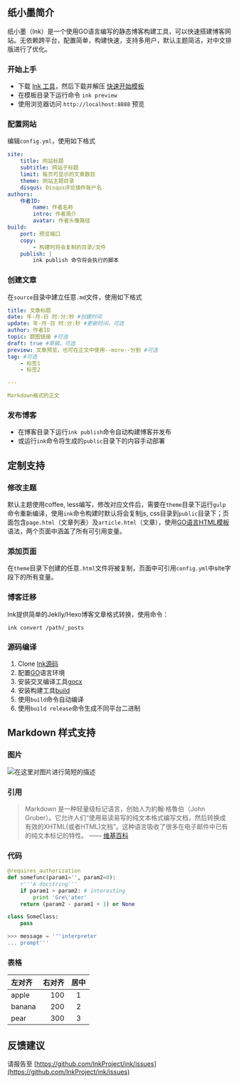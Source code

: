 ## 纸小墨简介

纸小墨（Ink）是一个使用GO语言编写的静态博客构建工具，可以快速搭建博客网站。无依赖跨平台，配置简单，构建快速，支持多用户，默认主题简洁，对中文排版进行了优化。

### 开始上手
- 下载 [Ink 工具](https://github.com/InkProject/ink/releases)，然后下载并解压 [快速开始模板](https://github.com/InkProject/blog)
- 在模板目录下运行命令 `ink preview`
- 使用浏览器访问 `http://localhost:8888` 预览

### 配置网站
编辑`config.yml`，使用如下格式

``` yaml
site:
    title: 网站标题
    subtitle: 网站子标题
    limit: 每页可显示的文章数目
    theme: 网站主题目录
    disqus: Disqus评论插件账户名
authors:
    作者ID:
        name: 作者名称
        intro: 作者简介
        avatar: 作者头像路径
build:
    port: 预览端口
    copy:
        - 构建时将会复制的目录/文件
    publish: |
        ink publish 命令将会执行的脚本
```

### 创建文章
在`source`目录中建立任意`.md`文件，使用如下格式

``` yaml
title: 文章标题
date: 年-月-日 时:分:秒 #创建时间
update: 年-月-日 时:分:秒 #更新时间，可选
author: 作者ID
topic: 题图链接 #可选
draft: true #草稿，可选
preview: 文章预览，也可在正文中使用--more--分割 #可选
tag: #可选
    - 标签1
    - 标签2

---

Markdown格式的正文
```

### 发布博客
- 在博客目录下运行`ink publish`命令自动构建博客并发布
- 或运行`ink`命令将生成的`public`目录下的内容手动部署

## 定制支持

### 修改主题

默认主题使用coffee, less编写，修改对应文件后，需要在`theme`目录下运行`gulp`命令重新编译，使用`ink`命令构建时默认将会复制js, css目录到`public`目录下；页面包含`page.html`（文章列表）及`article.html`（文章），使用[GO语言HTML模板](http://golang.org/pkg/html/template/)语法，两个页面中涵盖了所有可引用变量。

### 添加页面

在`theme`目录下创建的任意`.html`文件将被复制，页面中可引用`config.yml`中site字段下的所有变量。

### 博客迁移

Ink提供简单的Jeklly/Hexo博客文章格式转换，使用命令：
``` shell
ink convert /path/_posts
```

### 源码编译

1. Clone [Ink源码](https://github.com/InkProject/ink)
2. 配置[GO](http://golang.org/doc/install)语言环境
3. 安装交叉编译工具[gocx](https://github.com/laher/goxc)
4. 安装构建工具[build](https://github.com/imeoer/build.go)
5. 使用`build`命令自动编译
6. 使用`build release`命令生成不同平台二进制

## Markdown 样式支持

### 图片

![在这里对图片进行简短的描述](/images/example.jpg)

### 引用

> Markdown 是一种轻量级标记语言，创始人为約翰·格魯伯（John Gruber）。它允许人们“使用易读易写的纯文本格式编写文档，然后转换成有效的XHTML(或者HTML)文档”。这种语言吸收了很多在电子邮件中已有的纯文本标记的特性。
—— [维基百科](http://www.wikiwand.com/zh/Markdown)

### 代码
``` python
@requires_authorization
def somefunc(param1='', param2=0):
    r'''A docstring'''
    if param1 > param2: # interesting
        print 'Gre\'ater'
    return (param2 - param1 + 1) or None

class SomeClass:
    pass

>>> message = '''interpreter
... prompt'''
```

### 表格
| 左对齐    |    右对齐| 居中 |
| :-------- | -------:| :--: |
| apple     |     100 |  1   |
| banana    |     200 |  2   |
| pear      |     300 |  3   |

## 反馈建议

请报告至 [https://github.com/InkProject/ink/issues](https://github.com/InkProject/ink/issues)
